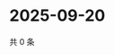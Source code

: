 # 2025-09-20

共 0 条

<!-- BEGIN ZHIHUVIDEO -->
<!-- 最后更新时间 Sat Sep 20 2025 20:19:18 GMT+0800 (China Standard Time) -->

<!-- END ZHIHUVIDEO -->
